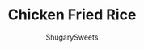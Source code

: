 ---
layout: ../../layouts/MarkdownPostLayout.astro
title: Chicken Fried Rice
author: ShugarySweets
pubDate: 2019-01-15
description: "Looking for an easy, family friendly meal idea? Look no further! This Chicken Fried Rice takes minutes to cook, and is kid approved!"
image_url: https://www.shugarysweets.com/wp-content/uploads/2014/08/chicken-fried-rice-5.jpg
tags: ["Main Dish","Asian"]
calories: 216
protein: 17
carbohydrates: 18
fats: 8
fiber: 2
ingredients: ["2 Tbsp olive oil","2 large eggs","2 chicken breasts, cooked and diced","2 cup Uncle Ben's Instant Brown Rice (makes 4 cups prepared)","1 cup bean sprouts (I used canned)","1/4 cup soy sauce (low sodium)","4 green onions, sliced from white to green"]
serves: 6
time: "25 minutes"
prepTime: "15 minutes"
instructions: ["In a large saucepan, prepare Uncle Ben's Instant Brown Rice according to package directions (for 4 cups).","When rice is done, heat a large skillet over medium high heat.","Add olive oil. In a small bowl, whisk the eggs with a fork. Pour into the hot skillet. Using a spatula, stir the eggs until cooked and scrambled. Push eggs to side of pan. Add cooked chicken, bean sprouts and rice to pan.","Pour soy sauce over everything. Using a spatula, gently saute ingredients until combined, and hot. Add more soy sauce if desired.","When everything is hot (about 3-4 minutes), remove from heat. Add sliced green onions and serve. ENJOY!"]
nutrition: ["216 calories","18 grams carbohydrates","96 milligrams cholesterol","8 grams fat","2 grams fiber","17 grams protein","2 grams saturated fat","641 milligrams sodium","1 grams sugar","0 grams trans fat","6 grams unsaturated fat"]
---